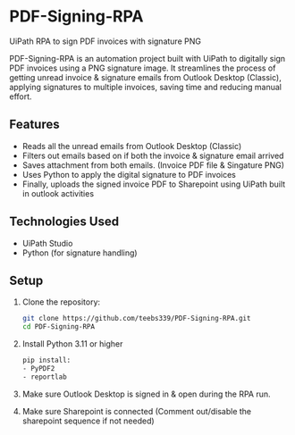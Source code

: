 # PDF-Signing-RPA

 UiPath RPA to sign PDF invoices with signature PNG

PDF-Signing-RPA is an automation project built with UiPath to digitally sign PDF invoices using a PNG signature image. It streamlines the process of getting unread invoice & signature emails from Outlook Desktop (Classic), applying signatures to multiple invoices, saving time and reducing manual effort.

## Features

- Reads all the unread emails from Outlook Desktop (Classic)
- Filters out emails based on if both the invoice & signature email arrived
- Saves attachment from both emails. (Invoice PDF file & Singature PNG)
- Uses Python to apply the digital signature to PDF invoices
- Finally, uploads the signed invoice PDF to Sharepoint using UiPath built in outlook activities

## Technologies Used

- UiPath Studio
- Python (for signature handling)

## Setup

1. Clone the repository:

   ```bash
   git clone https://github.com/teebs339/PDF-Signing-RPA.git
   cd PDF-Signing-RPA
   
2. Install Python 3.11 or higher
   
   ```bash
   pip install:
   - PyPDF2
   - reportlab
   
4. Make sure Outlook Desktop is signed in & open during the RPA run.
5. Make sure Sharepoint is connected (Comment out/disable the sharepoint sequence if not needed)
   
